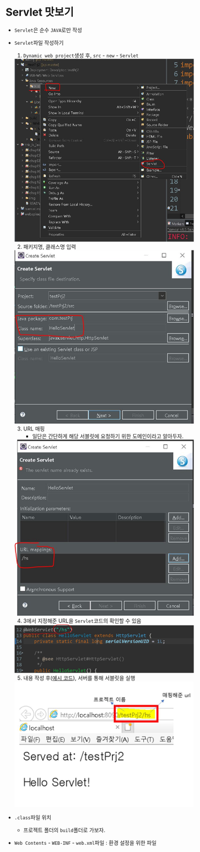 # Servlet 맛보기

+ `Servlet`은 순수 `JAVA`로만 작성

+ `Servlet`파일 작성하기
    1. `Dynamic web project`생성 후, `src` - `new` - `Servlet`

    <img src="https://github.com/journeytorainbow/JSP_Servlet_study/blob/master/Servlet_%EB%A7%9B%EB%B3%B4%EA%B8%B0/img/img1.JPG?raw=true">

    2. 패키지명, 클래스명 입력

    <img src="https://github.com/journeytorainbow/JSP_Servlet_study/blob/master/Servlet_%EB%A7%9B%EB%B3%B4%EA%B8%B0/img/img2.JPG?raw=true">

    3. URL 매핑
        + 일단은 간단하게 해당 서블릿에 요청하기 위한 도메인이라고 알아두자.
    
    <img src="https://github.com/journeytorainbow/JSP_Servlet_study/blob/master/Servlet_%EB%A7%9B%EB%B3%B4%EA%B8%B0/img/img3.JPG?raw=true">

    4. 3에서 지정해준 URL을 `Servlet`코드의 확인할 수 있음
    
    <img src="https://github.com/journeytorainbow/JSP_Servlet_study/blob/master/Servlet_%EB%A7%9B%EB%B3%B4%EA%B8%B0/img/img4.JPG?raw=true">

    5. 내용 작성 후([예시 코드](https://github.com/journeytorainbow/JSP_Servlet_study/blob/master/Servlet%EB%A7%9B%EB%B3%B4%EA%B8%B0/testPrj2/src/com/testPjr/HelloServlet.java)), 서버를 통해 서블릿을 실행

    <img src="https://github.com/journeytorainbow/JSP_Servlet_study/blob/master/Servlet_%EB%A7%9B%EB%B3%B4%EA%B8%B0/img/img5.JPG?raw=true">


+ `.class`파일 위치
    + 프로젝트 폴더의 `build`폴더로 가보자.

+ `Web Contents` - `WEB-INF` - `web.xml`파일 : 환경 설정을 위한 파일